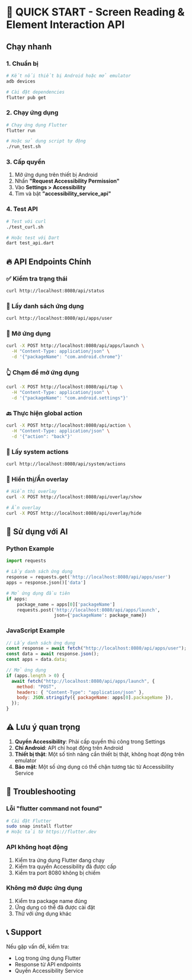 # 🚀 QUICK START - Screen Reading & Element Interaction API

## Chạy nhanh

### 1. Chuẩn bị

```bash
# Kết nối thiết bị Android hoặc mở emulator
adb devices

# Cài đặt dependencies
flutter pub get
```

### 2. Chạy ứng dụng

```bash
# Chạy ứng dụng Flutter
flutter run

# Hoặc sử dụng script tự động
./run_test.sh
```

### 3. Cấp quyền

1. Mở ứng dụng trên thiết bị Android
2. Nhấn **"Request Accessibility Permission"**
3. Vào **Settings > Accessibility**
4. Tìm và bật **"accessibility_service_api"**

### 4. Test API

```bash
# Test với curl
./test_curl.sh

# Hoặc test với Dart
dart test_api.dart
```

## 🔥 API Endpoints Chính

### ✅ Kiểm tra trạng thái

```bash
curl http://localhost:8080/api/status
```

### 📱 Lấy danh sách ứng dụng

```bash
curl http://localhost:8080/api/apps/user
```

### 🚀 Mở ứng dụng

```bash
curl -X POST http://localhost:8080/api/apps/launch \
  -H "Content-Type: application/json" \
  -d '{"packageName": "com.android.chrome"}'
```

### 👆 Chạm để mở ứng dụng

```bash
curl -X POST http://localhost:8080/api/tap \
  -H "Content-Type: application/json" \
  -d '{"packageName": "com.android.settings"}'
```

### 🔙 Thực hiện global action

```bash
curl -X POST http://localhost:8080/api/action \
  -H "Content-Type: application/json" \
  -d '{"action": "back"}'
```

### 🔧 Lấy system actions

```bash
curl http://localhost:8080/api/system/actions
```

### 📱 Hiển thị/Ẩn overlay

```bash
# Hiển thị overlay
curl -X POST http://localhost:8080/api/overlay/show

# Ẩn overlay
curl -X POST http://localhost:8080/api/overlay/hide
```

## 🎯 Sử dụng với AI

### Python Example

```python
import requests

# Lấy danh sách ứng dụng
response = requests.get('http://localhost:8080/api/apps/user')
apps = response.json()['data']

# Mở ứng dụng đầu tiên
if apps:
    package_name = apps[0]['packageName']
    requests.post('http://localhost:8080/api/apps/launch',
                  json={'packageName': package_name})
```

### JavaScript Example

```javascript
// Lấy danh sách ứng dụng
const response = await fetch("http://localhost:8080/api/apps/user");
const data = await response.json();
const apps = data.data;

// Mở ứng dụng
if (apps.length > 0) {
  await fetch("http://localhost:8080/api/apps/launch", {
    method: "POST",
    headers: { "Content-Type": "application/json" },
    body: JSON.stringify({ packageName: apps[0].packageName }),
  });
}
```

## ⚠️ Lưu ý quan trọng

1. **Quyền Accessibility**: Phải cấp quyền thủ công trong Settings
2. **Chỉ Android**: API chỉ hoạt động trên Android
3. **Thiết bị thật**: Một số tính năng cần thiết bị thật, không hoạt động trên emulator
4. **Bảo mật**: Một số ứng dụng có thể chặn tương tác từ Accessibility Service

## 🐛 Troubleshooting

### Lỗi "flutter command not found"

```bash
# Cài đặt Flutter
sudo snap install flutter
# Hoặc tải từ https://flutter.dev
```

### API không hoạt động

1. Kiểm tra ứng dụng Flutter đang chạy
2. Kiểm tra quyền Accessibility đã được cấp
3. Kiểm tra port 8080 không bị chiếm

### Không mở được ứng dụng

1. Kiểm tra package name đúng
2. Ứng dụng có thể đã được cài đặt
3. Thử với ứng dụng khác

## 📞 Support

Nếu gặp vấn đề, kiểm tra:

- Log trong ứng dụng Flutter
- Response từ API endpoints
- Quyền Accessibility Service
